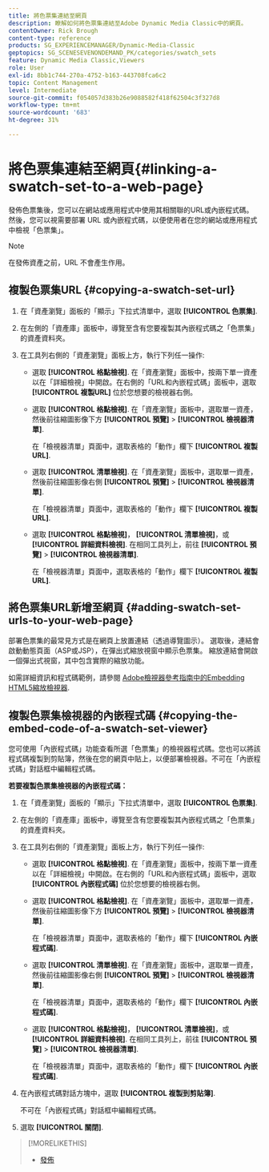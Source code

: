 ```yaml
---
title: 將色票集連結至網頁
description: 瞭解如何將色票集連結至Adobe Dynamic Media Classic中的網頁。
contentOwner: Rick Brough
content-type: reference
products: SG_EXPERIENCEMANAGER/Dynamic-Media-Classic
geptopics: SG_SCENESEVENONDEMAND_PK/categories/swatch_sets
feature: Dynamic Media Classic,Viewers
role: User
exl-id: 8bb1c744-270a-4752-b163-443708fca6c2
topic: Content Management
level: Intermediate
source-git-commit: f054057d383b26e9088582f418f62504c3f327d8
workflow-type: tm+mt
source-wordcount: '683'
ht-degree: 31%

---
```


# 將色票集連結至網頁{#linking-a-swatch-set-to-a-web-page}

發佈色票集後，您可以在網站或應用程式中使用其相關聯的URL或內嵌程式碼。 然後，您可以視需要部署 URL 或內嵌程式碼，以便使用者在您的網站或應用程式中檢視「色票集」。

>[!NOTE]
>
>在發佈資產之前，URL 不會產生作用。

## 複製色票集URL {#copying-a-swatch-set-url}

1. 在「資產瀏覽」面板的「顯示」下拉式清單中，選取 **[!UICONTROL 色票集]**.
1. 在左側的「資產庫」面板中，導覽至含有您要複製其內嵌程式碼之「色票集」的資產資料夾。
1. 在工具列右側的「資產瀏覽」面板上方，執行下列任一操作:

   * 選取 **[!UICONTROL 格點檢視]**. 在「資產瀏覽」面板中，按兩下單一資產以在「詳細檢視」中開啟。在右側的「URL和內嵌程式碼」面板中，選取 **[!UICONTROL 複製URL]** 位於您想要的檢視器右側。
   * 選取 **[!UICONTROL 格點檢視]**. 在「資產瀏覽」面板中，選取單一資產，然後前往縮圖影像下方 **[!UICONTROL 預覽]** > **[!UICONTROL 檢視器清單]**.

     在「檢視器清單」頁面中，選取表格的「動作」欄下 **[!UICONTROL 複製URL]**.

   * 選取 **[!UICONTROL 清單檢視]**. 在「資產瀏覽」面板中，選取單一資產，然後前往縮圖影像右側 **[!UICONTROL 預覽]** > **[!UICONTROL 檢視器清單]**.

     在「檢視器清單」頁面中，選取表格的「動作」欄下 **[!UICONTROL 複製URL]**.

   * 選取 **[!UICONTROL 格點檢視]**， **[!UICONTROL 清單檢視]**，或 **[!UICONTROL 詳細資料檢視]**. 在相同工具列上，前往 **[!UICONTROL 預覽]** > **[!UICONTROL 檢視器清單]**.

     在「檢視器清單」頁面中，選取表格的「動作」欄下 **[!UICONTROL 複製URL]**.

## 將色票集URL新增至網頁 {#adding-swatch-set-urls-to-your-web-page}

部署色票集的最常見方式是在網頁上放置連結（透過導覽圖示）。 選取後，連結會啟動動態頁面（ASP或JSP），在彈出式縮放視窗中顯示色票集。 縮放連結會開啟一個彈出式視窗，其中包含實際的縮放功能。

如需詳細資訊和程式碼範例，請參閱 [Adobe檢視器參考指南中的Embedding HTML5縮放檢視器](https://experienceleague.adobe.com/en/docs/dynamic-media-developer-resources/library/viewers-aem-assets-dmc/zoom/c-html5-20-zoom-viewer-about#section-e1c3106f5b3e445d9b95be337c2f94e2).

## 複製色票集檢視器的內嵌程式碼 {#copying-the-embed-code-of-a-swatch-set-viewer}

您可使用「內嵌程式碼」功能查看所選「色票集」的檢視器程式碼。您也可以將該程式碼複製到剪貼簿，然後在您的網頁中貼上，以便部署檢視器。不可在「內嵌程式碼」對話框中編輯程式碼。

**若要複製色票集檢視器的內嵌程式碼：**

1. 在「資產瀏覽」面板的「顯示」下拉式清單中，選取 **[!UICONTROL 色票集]**.
1. 在左側的「資產庫」面板中，導覽至含有您要複製其內嵌程式碼之「色票集」的資產資料夾。
1. 在工具列右側的「資產瀏覽」面板上方，執行下列任一操作:

   * 選取 **[!UICONTROL 格點檢視]**. 在「資產瀏覽」面板中，按兩下單一資產以在「詳細檢視」中開啟。在右側的「URL和內嵌程式碼」面板中，選取 **[!UICONTROL 內嵌程式碼]** 位於您想要的檢視器右側。
   * 選取 **[!UICONTROL 格點檢視]**. 在「資產瀏覽」面板中，選取單一資產，然後前往縮圖影像下方 **[!UICONTROL 預覽]** > **[!UICONTROL 檢視器清單]**.

     在「檢視器清單」頁面中，選取表格的「動作」欄下 **[!UICONTROL 內嵌程式碼]**.

   * 選取 **[!UICONTROL 清單檢視]**. 在「資產瀏覽」面板中，選取單一資產，然後前往縮圖影像右側 **[!UICONTROL 預覽]** > **[!UICONTROL 檢視器清單]**.

     在「檢視器清單」頁面中，選取表格的「動作」欄下 **[!UICONTROL 內嵌程式碼]**.

   * 選取 **[!UICONTROL 格點檢視]**， **[!UICONTROL 清單檢視]**，或 **[!UICONTROL 詳細資料檢視]**. 在相同工具列上，前往 **[!UICONTROL 預覽]** > **[!UICONTROL 檢視器清單]**.

     在「檢視器清單」頁面中，選取表格的「動作」欄下 **[!UICONTROL 內嵌程式碼]**.

1. 在內嵌程式碼對話方塊中，選取 **[!UICONTROL 複製到剪貼簿]**.

   不可在「內嵌程式碼」對話框中編輯程式碼。

1. 選取 **[!UICONTROL 關閉]**.

>[!MORELIKETHIS]
>
>* [發佈](publishing-files.md#publishing_files)
